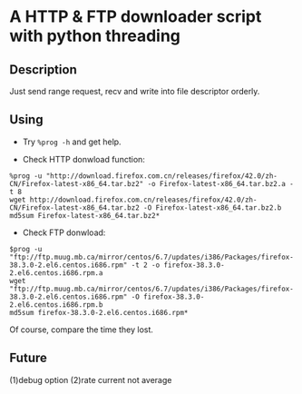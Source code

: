 # A HTTP & FTP downloader script with python threading
## Description
Just send range request, recv and write into file descriptor orderly.

## Using
 - Try `%prog -h` and get help.

 - Check HTTP donwload function:
```
%prog -u "http://download.firefox.com.cn/releases/firefox/42.0/zh-CN/Firefox-latest-x86_64.tar.bz2" -o Firefox-latest-x86_64.tar.bz2.a -t 8
wget http://download.firefox.com.cn/releases/firefox/42.0/zh-CN/Firefox-latest-x86_64.tar.bz2 -O Firefox-latest-x86_64.tar.bz2.b
md5sum Firefox-latest-x86_64.tar.bz2*
```

 - Check FTP donwload:
```
$prog -u "ftp://ftp.muug.mb.ca/mirror/centos/6.7/updates/i386/Packages/firefox-38.3.0-2.el6.centos.i686.rpm" -t 2 -o firefox-38.3.0-2.el6.centos.i686.rpm.a
wget "ftp://ftp.muug.mb.ca/mirror/centos/6.7/updates/i386/Packages/firefox-38.3.0-2.el6.centos.i686.rpm" -O firefox-38.3.0-2.el6.centos.i686.rpm.b
md5sum firefox-38.3.0-2.el6.centos.i686.rpm*
```

Of course, compare the time they lost.

## Future
(1)debug option
(2)rate current not average